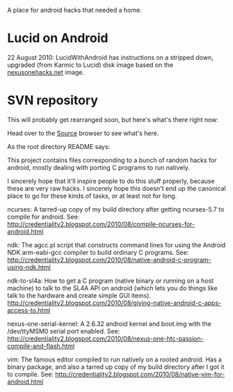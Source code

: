 A place for android hacks that needed a home.

# Lucid on Android #

22 August 2010: LucidWithAndroid has instructions on a stripped down, upgraded (from Karmic to Lucid) disk image based on the [nexusonehacks.net](http://nexusonehacks.net/nexus-one-hacks/how-to-install-ubuntu-on-your-nexus-oneandroid/) image.

# SVN repository #

This will probably get rearranged soon, but here's what's there right now:

Head over to the <a href='http://code.google.com/p/android-cruft/source/browse/#svn/trunk'>Source</a> browser to see what's here.

As the root directory README says:

This project contains files corresponding to a bunch of random hacks for android, mostly dealing with porting C programs to run natively.

I sincerely hope that it'll inspire people to do this stuff properly, because these are very raw hacks.  I sincerely hope this doesn't end up the canonical place to go for these kinds of tasks, or at least not for long.

ncurses: A tarred-up copy of my build directory after getting ncurses-5.7 to compile for android.  See:
http://credentiality2.blogspot.com/2010/08/compile-ncurses-for-android.html

ndk: The agcc.pl script that constructs command lines for using the Android NDK arm-eabi-gcc compiler to build ordinary C programs.  See:
http://credentiality2.blogspot.com/2010/08/native-android-c-program-using-ndk.html

ndk-to-sl4a: How to get a C program (native binary or running on a host machine) to talk to the SL4A API on android (which lets you do things like talk to the hardware and create simple GUI items).
http://credentiality2.blogspot.com/2010/08/giving-native-android-c-apps-access-to.html

nexus-one-serial-kernel: A 2.6.32 android kernel and boot.img with the /dev/ttyMSM0 serial port enabled.  See:
http://credentiality2.blogspot.com/2010/08/nexus-one-htc-passion-compile-and-flash.html

vim: The famous editor compiled to run natively on a rooted android.  Has a binary package, and also a tarred up copy of my build directory after I got it to compile.  See:
http://credentiality2.blogspot.com/2010/08/native-vim-for-android.html